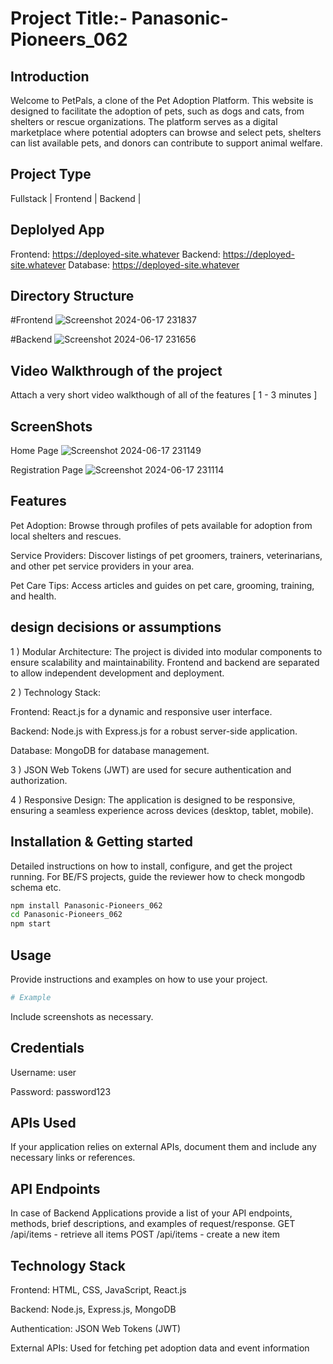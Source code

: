 # Project Title:- Panasonic-Pioneers_062


## Introduction
Welcome to PetPals, a clone of the Pet Adoption Platform. This website is designed to facilitate the adoption of pets, such as dogs and cats, from shelters or rescue organizations. The platform serves as a digital marketplace where potential adopters can browse and select pets, shelters can list available pets, and donors can contribute to support animal welfare.

## Project Type
Fullstack | Frontend | Backend | 

## Deplolyed App
Frontend: https://deployed-site.whatever
Backend: https://deployed-site.whatever
Database: https://deployed-site.whatever

## Directory Structure
#Frontend
![Screenshot 2024-06-17 231837](https://github.com/Sartik0709/Panasonic-Pioneers_062/assets/107359448/1b79ec0a-ba50-4d53-9601-5440a29e2ff0)

#Backend
![Screenshot 2024-06-17 231656](https://github.com/Sartik0709/Panasonic-Pioneers_062/assets/107359448/3975b843-f81c-48cb-924f-10b9317890b0)

## Video Walkthrough of the project
Attach a very short video walkthough of all of the features [ 1 - 3 minutes ]

## ScreenShots
Home Page
![Screenshot 2024-06-17 231149](https://github.com/Sartik0709/Panasonic-Pioneers_062/assets/107359448/ff6d27cf-3f16-47f0-b790-425cc776336a)

Registration Page
![Screenshot 2024-06-17 231114](https://github.com/Sartik0709/Panasonic-Pioneers_062/assets/107359448/80ce6b4e-de52-4d3e-bc17-587789ec5762)






## Features

Pet Adoption: Browse through profiles of pets available for adoption from local shelters and rescues.

Service Providers: Discover listings of pet groomers, trainers, veterinarians, and other pet service providers in your area.

Pet Care Tips: Access articles and guides on pet care, grooming, training, and health.
 

## design decisions or assumptions
1 ) Modular Architecture:
The project is divided into modular components to ensure scalability and maintainability.
Frontend and backend are separated to allow independent development and deployment.

2 ) Technology Stack:

Frontend: React.js for a dynamic and responsive user interface.

Backend: Node.js with Express.js for a robust server-side application.

Database: MongoDB for database management.

3 ) JSON Web Tokens (JWT) are used for secure authentication and authorization.

4 ) Responsive Design: The application is designed to be responsive, ensuring a seamless experience across devices (desktop, tablet, mobile).

## Installation & Getting started
Detailed instructions on how to install, configure, and get the project running. For BE/FS projects, guide the reviewer how to check mongodb schema etc.

```bash
npm install Panasonic-Pioneers_062
cd Panasonic-Pioneers_062
npm start
```

## Usage
Provide instructions and examples on how to use your project.

```bash
# Example
```

Include screenshots as necessary.

## Credentials
Username: user

Password: password123

## APIs Used
If your application relies on external APIs, document them and include any necessary links or references.

## API Endpoints
In case of Backend Applications provide a list of your API endpoints, methods, brief descriptions, and examples of request/response.
GET /api/items - retrieve all items
POST /api/items - create a new item


## Technology Stack

Frontend: HTML, CSS, JavaScript, React.js

Backend: Node.js, Express.js, MongoDB

Authentication: JSON Web Tokens (JWT)

External APIs: Used for fetching pet adoption data and event information
